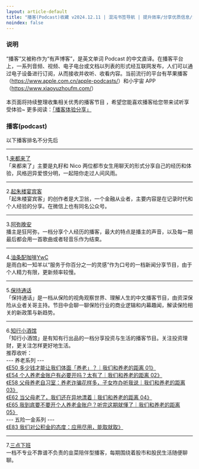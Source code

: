 ```yaml
---
layout: article-default
title: "播客(Podcast)收藏 v2024.12.11 | 混沌书签导航 | 提升效率/分享优质信息/资源收藏"
noindex: false
---
```


<article>
    <h3>说明</h3>
    “播客”又被称作为“有声博客”，是英文单词 Podcast 的中文直译。在播客平台上，一系列音频、视频、电子电台或文档以列表的形式经互联网发布，人们可以通过电子设备进行订阅，从而接收并收听、收看内容。当前流行的平台有苹果播客（<a target="_blank" rel="noopener nofollow" href="https://www.apple.com.cn/apple-podcasts/">https://www.apple.com.cn/apple-podcasts/</a>）和小宇宙 APP（<a target="_blank" rel="noopener nofollow noreferrer" href="https://www.xiaoyuzhoufm.com/">https://www.xiaoyuzhoufm.com/</a>）
    <br>
    <br>本页面将持续整理收集相关优秀的播客节目 ，希望您能喜欢播客给您带来试听享受体验~ 更多阅读：<a target="_blank" href="https://blog.ypingcn.com/2023/05/02/podcast/">「播客体验分享」</a>
    <h3>播客(podcast)</h3>
    以下播客排名不分先后
    <hr>1.<a target="_blank" rel="noopener nofollow" href="https://www.xiaoyuzhoufm.com/podcast/5ebcf445418a84a046c2e26d">来都来了</a>
    <br>「来都来了」主要是丸籽和 Nico 两位都市女生用聊天的形式分享自己的经历和体验，风格迥异爱恨分明，一起陪你走过人间风雨。
    <hr>2.<a target="_blank" rel="noopener nofollow" href="https://www.xiaoyuzhoufm.com/podcast/61dd99a47b29652ff572257b">起朱楼宴宾客</a>
    <br>「起朱楼宴宾客」的创作者是大卫翁，一个金融从业者，主要内容是在记录时代和个人经验的分享。在微信上也有同名公众号。
    <hr>3.<a target="_blank" rel="noopener nofollow" href="https://www.xiaoyuzhoufm.com/podcast/6159297f8b734da17cbfe472">阿弥晚安</a>
    <br>播主是狂阿弥，一档分享个人经历的播客，最大的特点是播主的声音，以及每一期最后都会用一首歌曲或者轻音乐作为结束。
    <hr>4.<a target="_blank" rel="noopener nofollow" href="https://www.xiaoyuzhoufm.com/podcast/6327267111861a8f7e32385c">油条配咖啡YwC</a>
    <br>是雨白和一知羊以“服务于你百分之一的灵感”作为口号的一档新闻分享节目，由于个人精力有限，更新频率较慢。
    <hr>5.<a target="_blank" rel="noopener nofollow" href="https://www.xiaoyuzhoufm.com/podcast/60336ff53fb239af6489ccf1">保持通话</a>
    <br>「保持通话」是一档从保险的视角观察世界、理解人生的中文播客节目，由资深保险从业者关哥主持。节目中会聊一聊保险行业的商业逻辑和内幕趣闻，解读保险相关的新政策与新趋势。
    <hr>6.<a target="_blank" rel="noopener nofollow" href="https://www.xiaoyuzhoufm.com/podcast/6327267111861a8f7e32385c">知行小酒馆</a>
    <br>「知行小酒馆」是有知有行出品的一档分享投资与生活的播客节目。关注投资理财，更关注怎样更好地生活。
    <br>推荐收听：
    <br> --- 养老系列 ---
    <br><a target="_blank" rel="noopener nofollow" href="https://youzhiyouxing.cn/materials/1299">《E50 多少钱才能让我们体面「养老」？｜我们和养老的距离 01》</a>
    <br><a target="_blank" rel="noopener nofollow" href="https://youzhiyouxing.cn/materials/1315">《E54 个人养老金账户有必要开吗？太有了｜我们和养老的距离 02》</a>
    <br><a target="_blank" rel="noopener nofollow" href="https://youzhiyouxing.cn/materials/1333">《E58 父母养老自习室：养老诈骗花样多，子女咋办听我说｜我们和养老的距离 03》</a>
    <br><a target="_blank" rel="noopener nofollow" href="https://youzhiyouxing.cn/materials/1357">《E62 当父母老了，我们还在异地漂着｜我们和养老的距离 04》</a>
    <br><a target="_blank" rel="noopener nofollow" href="https://youzhiyouxing.cn/materials/1373">《E65 我到底要不要开个人养老金账户？听完这期就懂了｜我们和养老的距离 05》</a>
    <br> --- 五险一金系列 ---
    <br><a target="_blank" rel="noopener nofollow" href="https://youzhiyouxing.cn/materials/1434">《E83 我们对公积金的态度：应用尽用，能取就取》</a>
    <hr>7.<a target="_blank" rel="noopener nofollow" href="https://www.xiaoyuzhoufm.com/podcast/62bd91adf288fd4eae3606ff">三点下班</a>
    <br>一档不专业不靠谱不负责的韭菜陪伴型播客，每期围绕着股市和股民生活随便聊聊。
</article>